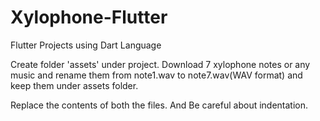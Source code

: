 # Xylophone-Flutter
Flutter Projects using Dart Language

Create folder 'assets' under project.
Download 7 xylophone notes or any music and rename them from note1.wav to note7.wav(WAV format) and keep them under assets folder.


Replace the contents of both the files. And Be careful about indentation.
